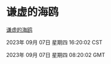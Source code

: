 # 谦虚的海鸥
[谦虚的海鸥](http://219.139.197.2:56308/qxdho/course/base/hotlink/index.php)

2023年 09月 07日 星期四 16:20:02 CST

2023年 09月 07日 星期四 08:20:02 GMT
